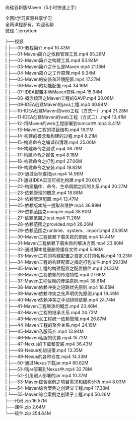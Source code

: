 尚硅谷新版Maven（5小时快速上手）

全网it学习资源共享学习<br>全网课程都有，欢迎私聊<br>微信：jerryttom<br>

├──视频<br> | ├──00-教程简介.mp4 10.43M<br> | ├──01-Maven简介之依赖管理工具.mp4 95.26M<br> | ├──02-Maven简介之构建工具.mp4 63.94M<br> | ├──03-Maven简介之什么是Maven.mp4 21.18M<br> | ├──04-Maven简介之工作原理.mp4 9.34M<br> | ├──05-Maven的安装和环境配置.mp4 17.27M<br> | ├──06-Maven的功能配置.mp4 34.16M<br> | ├──07-IDEA配置本地Maven软件.mp4 15.94M<br> | ├──08-概念梳理之Maven工程的GAVP.mp4 20.06M<br> | ├──09-IDEA创建Maven的java工程.mp4 40.84M<br> | ├──10-IDEA创建Maven的web工程（方式一）.mp4 21.28M<br> | ├──11-IDEA创建Maven的web工程（方式二）.mp4 13.41M<br> | ├──12-将Maven的web工程部署到tomcat中.mp4 8.41M<br> | ├──13-Maven工程的项目结构.mp4 18.11M<br> | ├──14-构建的概念和构建的过程.mp4 8.21M<br> | ├──15-构建命令之编译和清理.mp4 25.00M<br> | ├──16-构建命令之测试.mp4 36.78M<br> | ├──17-构建命令之报告.mp4 8.18M<br> | ├──18-构建命令之打包.mp4 27.06M<br> | ├──19-构建命令之安装.mp4 19.82M<br> | ├──20-通过坐标查找jar.mp4 14.96M<br> | ├──21-通过IDEA实现可视化构建.mp4 20.60M<br> | ├──22-构建插件、命令、生命周期之间的关系.mp4 20.27M<br> | ├──23-依赖管理的概念.mp4 18.88M<br> | ├──24-依赖管理配置.mp4 13.47M<br> | ├──25-依赖版本统一提取和维护.mp4 36.89M<br> | ├──26-依赖范围之compile.mp4 38.90M<br> | ├──27-依赖范围之test.mp4 11.26M<br> | ├──28-依赖范围之provided.mp4 26.26M<br> | ├──29-依赖范围之runtime、system、import.mp4 23.95M<br> | ├──30-Maven工程依赖下载失败的原因.mp4 14.44M<br> | ├──31-Maven工程依赖下载失败的解决方案.mp4 23.80M<br> | ├──32-通过脚本批量删除缓存文件.mp4 5.98M<br> | ├──33-Maven工程的构建配置之自定义打包名称.mp4 13.23M<br> | ├──34-Maven工程的构建配置之指定打包文件.mp4 29.13M<br> | ├──35-Maven工程的构建配置之配置插件.mp4 21.33M<br> | ├──36-Maven工程依赖的传递特性.mp4 27.66M<br> | ├──37-Maven工程依赖的传递原则.mp4 38.61M<br> | ├──38-Maven依赖冲突之短路优先原则.mp4 18.65M<br> | ├──39-Maven依赖冲突之先声明优先原则.mp4 19.49M<br> | ├──40-Maven依赖冲突之手动排除依赖.mp4 24.74M<br> | ├──41-Maven工程继承的概念.mp4 20.46M<br> | ├──42-Maven工程的继承关系.mp4 24.72M<br> | ├──43-Maven父工程统一依赖管理.mp4 26.87M<br> | ├──44-Maven工程的聚合关系.mp4 24.19M<br> | ├──45-Maven私服简介.mp4 13.94M<br> | ├──46-Maven私服的优势.mp4 15.72M<br> | ├──47-Nexus的下载和安装.mp4 36.43M<br> | ├──48-Nexus初始设置.mp4 13.35M<br> | ├──49-Nexus的各种仓库.mp4 14.33M<br> | ├──50-通过Nexus下载jar.mp4 80.62M<br> | ├──51-将jar部署到Nexus中.mp4 32.78M<br> | ├──52-引用别人部署的jar.mp4 10.37M<br> | ├──53-Maven综合案例之项目需求和结构分析.mp4 8.03M<br> | ├──54-Maven综合案例之创建父工程.mp4 17.38M<br> | └──55-Maven综合案例之创建子工程.mp4 50.26M<br> ├──代码.zip 16.57M<br> ├──课件.zip 2.64M<br> └──软件.zip 254.64M